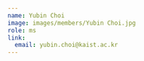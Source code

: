 ```yaml
---
name: Yubin Choi
image: images/members/Yubin Choi.jpg
role: ms
link:
  email: yubin.choi@kaist.ac.kr
---
```

